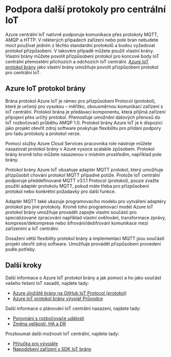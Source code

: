 <properties
   pageTitle="Azure brány protokol IoT | Microsoft Azure"
   description="Popisuje, jak používat bránu protokol Azure IoT rozšířit funkce a podpora protokolu rozbočovače IoT Azure."
   services="iot-hub"
   documentationCenter=""
   authors="kdotchkoff"
   manager="timlt"
   editor=""/>

<tags
   ms.service="iot-hub"
   ms.devlang="na"
   ms.topic="article"
   ms.tgt_pltfrm="na"
   ms.workload="na"
   ms.date="08/23/2016"
   ms.author="kdotchko"/>

# <a name="supporting-additional-protocols-for-iot-hub"></a>Podpora další protokoly pro centrální IoT

Azure centrální IoT nativně podporuje komunikace přes protokoly MQTT, AMQP a HTTP. V některých případech zařízení nebo pole bran nebudete moct používat jedním z těchto standardní protokolů a budou vyžadovat protokol přizpůsobení. V takovém případě můžete použít vlastní brány. Vlastní brány můžete povolit přizpůsobení protokol pro koncové body IoT centrální přemostění příchozích a odchozích IoT centrální. [Azure IoT protokol brány](https://github.com/Azure/azure-iot-protocol-gateway/blob/master/README.md) jako vlastní brány umožňuje povolit přizpůsobení protokol pro centrální IoT.

## <a name="azure-iot-protocol-gateway"></a>Azure IoT protokol brány

Brána protokol Azure IoT je rámec pro přizpůsobení Protocol (protokol), které je určený pro vysokou – měřítko, obousměrnou komunikaci zařízení s IoT centrální. Protokol brána je předávací komponentu, která přijímá zařízení připojení přes určitý protokol. Přemosťuje umožnění datových přenosů do IoT rozbočovači průběhu AMQP 1.0. Protokol brány Azure IoT je k dispozici jako projekt otevřít zdroj software poskytuje flexibilitu pro přidání podpory pro řadu protokoly a protokol verze.

Pomocí služby Azure Cloud Services pracovníka role nástroje můžete nasazovat protokol brány v Azure vysoce scalable způsobem. Protokol brány kromě toho můžete nasazenou v místním prostředím, například pole brány.

Protokol brány Azure IoT obsahuje adaptér MQTT protokol, který umožňuje přizpůsobit chování protokol MQTT případné potíže. Protože IoT centrální podporuje předdefinované MQTT v3.1.1 Protocol (protokol), pouze zvažte použití adaptér protokolu MQTT, pokud máte třeba pro přizpůsobení protokol nebo konkrétní požadavky pro další funkce.

Adaptér MQTT také ukazuje programovacího modelu pro vytváření adaptéry protokol pro jiné protokoly. Kromě toho programovací model Azure IoT protokol brány umožňuje provádět zapojte vlastní součásti pro specializované zpracování například vlastní ověřování, transformace zprávy, komprese/dekomprese nebo šifrování/dešifrování komunikace mezi zařízeními a IoT centrální.

Dosažení větší flexibility protokol brány a implementaci MQTT jsou součástí projekt otevřít zdroj software. Umožňuje provádět přizpůsobení provedení podle potřeby.

## <a name="next-steps"></a>Další kroky

Další informace o Azure IoT protokol brány a jak pomocí a ho jako součást vašeho řešení IoT nasadit, najdete tady:

* [Azure úložiště brány na GitHub IoT Protocol (protokol)](https://github.com/Azure/azure-iot-protocol-gateway/blob/master/README.md)
* [Azure IoT protokol brány vývojář Průvodce](https://github.com/Azure/azure-iot-protocol-gateway/blob/master/docs/DeveloperGuide.md)

Další informace o plánování IoT centrální nasazení, najdete tady:

- [Porovnání s rozbočovače události][lnk-compare]
- [Změna velikosti, HA a DR][lnk-scaling]

Prozkoumat další možnosti IoT centrální, najdete tady:

- [Příručka pro vývojáře][lnk-devguide]
- [Napodobení zařízení s SDK IoT brány][lnk-gateway]

[lnk-compare]: iot-hub-compare-event-hubs.md
[lnk-scaling]: iot-hub-scaling.md
[lnk-devguide]: iot-hub-devguide.md
[lnk-gateway]: iot-hub-linux-gateway-sdk-simulated-device.md
